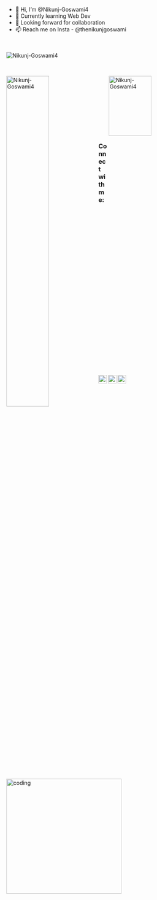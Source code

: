 <!--
**Nikunj-Goswami4/Nikunj-Goswami4** is a ✨ _special_ ✨ repository because its `README.md` (this file) appears on your GitHub profile.

Here are some ideas to get you started:

- 🔭 I’m currently working on ...
- 🌱 I’m currently learning ...
- 👯 I’m looking to collaborate on ...
- 🤔 I’m looking for help with ...
- 💬 Ask me about ..
- 📫 How to reach me: ...
- 😄 Pronouns: ...
- ⚡ Fun fact: ...
-->


- 👋 Hi, I’m @Nikunj-Goswami4
- 🌱 Currently learning Web Dev
- 💞️ Looking forward for collaboration
- 📫 Reach me on Insta - @thenikunjgoswami


<br>
<p align="left"> <img src="https://komarev.com/ghpvc/?username=Nikunj-Goswami4&label=Profile%20views&color=0e75b6&style=flat" alt="Nikunj-Goswami4" /> </p>
<br>

<!--
<br>
<p><img align="left" src="https://github-readme-stats.vercel.app/api/top-langs?username=Nikunj-Goswami4&show_icons=true&locale=en&layout=compact" alt="Nikunj-Goswami4" /></p>
<br><br><br><br><br>
-->
<p>&nbsp;<img align="left" src="https://github-readme-stats.vercel.app/api?username=Nikunj-Goswami4&show_icons=true&locale=en" alt="Nikunj-Goswami4"  width="47%" hieght="50%"/> <img align="right" src="https://github-readme-streak-stats.herokuapp.com/?user=Nikunj-Goswami4" alt="Nikunj-Goswami4" width="47%" height="20%"/></p>

<br><br><br><br><br><br><br>

### Connect with me:

<p> 
  <a href="https://www.youtube.com/@nikunjgoswami1081"> <img align="left" alt="codeSTACKr | YouTube" width="22px" src="https://cdn.jsdelivr.net/npm/simple-icons@v3/icons/youtube.svg" /> </a>
  <a href="https://www.linkedin.com/in/nikunj-goswami-0159a4240"> <img align="left" alt="codeSTACKr | LinkedIn" width="22px" src="https://cdn.jsdelivr.net/npm/simple-icons@v3/icons/linkedin.svg" /> </a>
  <a href="https://instagram.com/thenikunjgoswami?igshid=YmMyMTA2M2Y="> <img align="left" alt="codeSTACKr | Instagram" width="22px" src="https://cdn.jsdelivr.net/npm/simple-icons@v3/icons/instagram.svg" /> </a>
</p>

<br><br>
<p align="left"> <img align="left" alt="coding" width="300" src="https://user-images.githubusercontent.com/55389276/140866485-8fb1c876-9a8f-4d6a-98dc-08c4981eaf70.gif"> </p>

